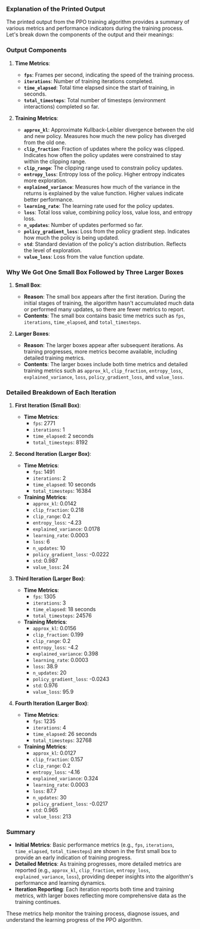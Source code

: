 ### Explanation of the Printed Output

The printed output from the PPO training algorithm provides a summary of various metrics and performance indicators during the training process. Let's break down the components of the output and their meanings:

### Output Components

1. **Time Metrics**:
   - **`fps`**: Frames per second, indicating the speed of the training process.
   - **`iterations`**: Number of training iterations completed.
   - **`time_elapsed`**: Total time elapsed since the start of training, in seconds.
   - **`total_timesteps`**: Total number of timesteps (environment interactions) completed so far.

2. **Training Metrics**:
   - **`approx_kl`**: Approximate Kullback-Leibler divergence between the old and new policy. Measures how much the new policy has diverged from the old one.
   - **`clip_fraction`**: Fraction of updates where the policy was clipped. Indicates how often the policy updates were constrained to stay within the clipping range.
   - **`clip_range`**: The clipping range used to constrain policy updates.
   - **`entropy_loss`**: Entropy loss of the policy. Higher entropy indicates more exploration.
   - **`explained_variance`**: Measures how much of the variance in the returns is explained by the value function. Higher values indicate better performance.
   - **`learning_rate`**: The learning rate used for the policy updates.
   - **`loss`**: Total loss value, combining policy loss, value loss, and entropy loss.
   - **`n_updates`**: Number of updates performed so far.
   - **`policy_gradient_loss`**: Loss from the policy gradient step. Indicates how much the policy is being updated.
   - **`std`**: Standard deviation of the policy's action distribution. Reflects the level of exploration.
   - **`value_loss`**: Loss from the value function update.

### Why We Got One Small Box Followed by Three Larger Boxes

1. **Small Box**:
   - **Reason**: The small box appears after the first iteration. During the initial stages of training, the algorithm hasn't accumulated much data or performed many updates, so there are fewer metrics to report.
   - **Contents**: The small box contains basic time metrics such as `fps`, `iterations`, `time_elapsed`, and `total_timesteps`.

2. **Larger Boxes**:
   - **Reason**: The larger boxes appear after subsequent iterations. As training progresses, more metrics become available, including detailed training metrics.
   - **Contents**: The larger boxes include both time metrics and detailed training metrics such as `approx_kl`, `clip_fraction`, `entropy_loss`, `explained_variance`, `loss`, `policy_gradient_loss`, and `value_loss`.

### Detailed Breakdown of Each Iteration

1. **First Iteration (Small Box)**:
   - **Time Metrics**:
     - `fps`: 2771
     - `iterations`: 1
     - `time_elapsed`: 2 seconds
     - `total_timesteps`: 8192

2. **Second Iteration (Larger Box)**:
   - **Time Metrics**:
     - `fps`: 1491
     - `iterations`: 2
     - `time_elapsed`: 10 seconds
     - `total_timesteps`: 16384
   - **Training Metrics**:
     - `approx_kl`: 0.0142
     - `clip_fraction`: 0.218
     - `clip_range`: 0.2
     - `entropy_loss`: -4.23
     - `explained_variance`: 0.0178
     - `learning_rate`: 0.0003
     - `loss`: 6
     - `n_updates`: 10
     - `policy_gradient_loss`: -0.0222
     - `std`: 0.987
     - `value_loss`: 24

3. **Third Iteration (Larger Box)**:
   - **Time Metrics**:
     - `fps`: 1305
     - `iterations`: 3
     - `time_elapsed`: 18 seconds
     - `total_timesteps`: 24576
   - **Training Metrics**:
     - `approx_kl`: 0.0156
     - `clip_fraction`: 0.199
     - `clip_range`: 0.2
     - `entropy_loss`: -4.2
     - `explained_variance`: 0.398
     - `learning_rate`: 0.0003
     - `loss`: 38.9
     - `n_updates`: 20
     - `policy_gradient_loss`: -0.0243
     - `std`: 0.976
     - `value_loss`: 95.9

4. **Fourth Iteration (Larger Box)**:
   - **Time Metrics**:
     - `fps`: 1235
     - `iterations`: 4
     - `time_elapsed`: 26 seconds
     - `total_timesteps`: 32768
   - **Training Metrics**:
     - `approx_kl`: 0.0127
     - `clip_fraction`: 0.157
     - `clip_range`: 0.2
     - `entropy_loss`: -4.16
     - `explained_variance`: 0.324
     - `learning_rate`: 0.0003
     - `loss`: 87.7
     - `n_updates`: 30
     - `policy_gradient_loss`: -0.0217
     - `std`: 0.965
     - `value_loss`: 213

### Summary

- **Initial Metrics**: Basic performance metrics (e.g., `fps`, `iterations`, `time_elapsed`, `total_timesteps`) are shown in the first small box to provide an early indication of training progress.
- **Detailed Metrics**: As training progresses, more detailed metrics are reported (e.g., `approx_kl`, `clip_fraction`, `entropy_loss`, `explained_variance`, `loss`), providing deeper insights into the algorithm's performance and learning dynamics.
- **Iteration Reporting**: Each iteration reports both time and training metrics, with larger boxes reflecting more comprehensive data as the training continues.

These metrics help monitor the training process, diagnose issues, and understand the learning progress of the PPO algorithm.